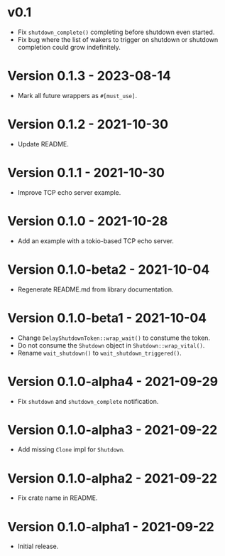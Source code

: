 # v0.1
* Fix `shutdown_complete()` completing before shutdown even started.
* Fix bug where the list of wakers to trigger on shutdown or shutdown completion could grow indefinitely.

# Version 0.1.3 - 2023-08-14
* Mark all future wrappers as `#[must_use]`.

# Version 0.1.2 - 2021-10-30
* Update README.

# Version 0.1.1 - 2021-10-30
* Improve TCP echo server example.

# Version 0.1.0 - 2021-10-28
* Add an example with a tokio-based TCP echo server.

# Version 0.1.0-beta2 - 2021-10-04
* Regenerate README.md from library documentation.

# Version 0.1.0-beta1 - 2021-10-04
* Change `DelayShutdownToken::wrap_wait()` to constume the token.
* Do not consume the `Shutdown` object in `Shutdown::wrap_vital()`.
* Rename `wait_shutdown()` to `wait_shutdown_triggered()`.

# Version 0.1.0-alpha4 - 2021-09-29
* Fix `shutdown` and `shutdown_complete` notification.

# Version 0.1.0-alpha3 - 2021-09-22
* Add missing `Clone` impl for `Shutdown`.

# Version 0.1.0-alpha2 - 2021-09-22
* Fix crate name in README.

# Version 0.1.0-alpha1 - 2021-09-22
* Initial release.

